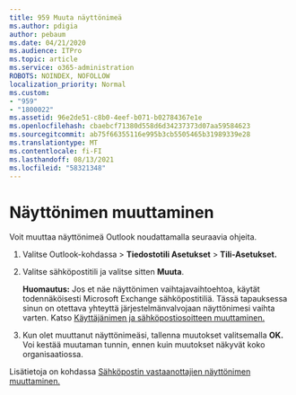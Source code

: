 ```yaml
---
title: 959 Muuta näyttönimeä
ms.author: pdigia
author: pebaum
ms.date: 04/21/2020
ms.audience: ITPro
ms.topic: article
ms.service: o365-administration
ROBOTS: NOINDEX, NOFOLLOW
localization_priority: Normal
ms.custom:
- "959"
- "1800022"
ms.assetid: 96e2de51-c8b0-4eef-b071-b02784367e1e
ms.openlocfilehash: cbaebcf71380d558d6d34237373d07aa59584623
ms.sourcegitcommit: ab75f66355116e995b3cb5505465b31989339e28
ms.translationtype: MT
ms.contentlocale: fi-FI
ms.lasthandoff: 08/13/2021
ms.locfileid: "58321348"
---
```

# <a name="change-your-display-name"></a>Näyttönimen muuttaminen
  
Voit muuttaa näyttönimeä Outlook noudattamalla seuraavia ohjeita.
  
1. Valitse Outlook-kohdassa  \> **Tiedostotili Asetukset** \> **Tili-Asetukset.**

2. Valitse sähköpostitili ja valitse sitten **Muuta**.

    **Huomautus:** Jos et näe näyttönimen vaihtajavaihtoehtoa, käytät todennäköisesti Microsoft Exchange sähköpostitiliä. Tässä tapauksessa sinun on otettava yhteyttä järjestelmänvalvojaan näyttönimesi vaihta varten. Katso [Käyttäjänimen ja sähköpostiosoitteen muuttaminen.](https://docs.microsoft.com/microsoft-365/admin/add-users/change-a-user-name-and-email-address)
  
3. Kun olet muuttanut näyttönimeäsi, tallenna muutokset valitsemalla **OK.** Voi kestää muutaman tunnin, ennen kuin muutokset näkyvät koko organisaatiossa.

Lisätietoja on kohdassa [Sähköpostin vastaanottajien näyttönimen muuttaminen.](https://support.office.com/article/2b53331a-ba2a-4803-88dc-ac9fe376c8a9.aspx)
  